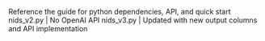 Reference the guide for python dependencies, API, and quick start 
nids_v2.py | No OpenAI API
nids_v3.py | Updated with new output columns and API implementation
